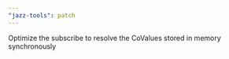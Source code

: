 ```yaml
---
"jazz-tools": patch
---
```


Optimize the subscribe to resolve the CoValues stored in memory synchronously
